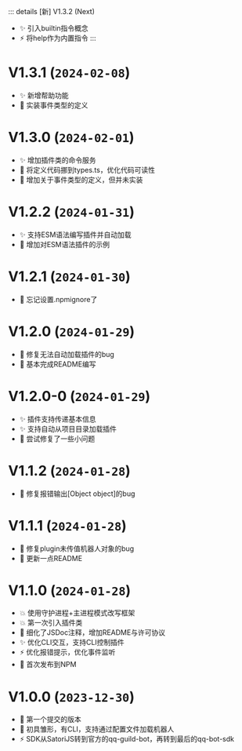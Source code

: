 ::: details [新] V1.3.2 (Next)
- ✨ 引入builtin指令概念
- ⚡️ 将help作为内置指令
:::

# V1.3.1 (`2024-02-08`)
- ✨ 新增帮助功能
- 📝 实装事件类型的定义

# V1.3.0 (`2024-02-01`)
- ✨ 增加插件类的命令服务
- 💄 将定义代码挪到types.ts，优化代码可读性
- 📝 增加关于事件类型的定义，但并未实装

# V1.2.2 (`2024-01-31`)
- ✨ 支持ESM语法编写插件并自动加载
- 📝 增加对ESM语法插件的示例

# V1.2.1 (`2024-01-30`)
- 🙈 忘记设置.npmignore了

# V1.2.0 (`2024-01-29`)
- 🐛 修复无法自动加载插件的bug
- 📝 基本完成README编写

# V1.2.0-0 (`2024-01-29`)
- ✨ 插件支持传递基本信息
- ✨ 支持自动从项目目录加载插件
- 🐛 尝试修复了一些小问题

# V1.1.2 (`2024-01-28`)
- 🐛 修复报错输出[Object object]的bug

# V1.1.1 (`2024-01-28`)
- 🐛 修复plugin未传值机器人对象的bug
- 📝 更新一点README

# V1.1.0 (`2024-01-28`)
- 💥 使用守护进程+主进程模式改写框架
- 💥 第一次引入插件类
- 📝 细化了JSDoc注释，增加README与许可协议
- ✨ 优化CLI交互，支持CLI控制插件
- ⚡️ 优化报错提示，优化事件监听
- 🎉 首次发布到NPM

# V1.0.0 (`2023-12-30`)
- 🎉 第一个提交的版本
- 🎉 初具雏形，有CLI，支持通过配置文件加载机器人
- ⚡️ SDK从SatoriJS转到官方的qq-guild-bot，再转到最后的qq-bot-sdk